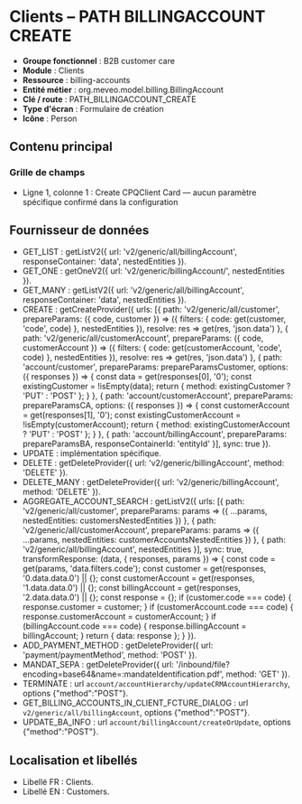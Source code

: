 # Clients – PATH BILLINGACCOUNT CREATE

- **Groupe fonctionnel** : B2B customer care
- **Module** : Clients
- **Ressource** : billing-accounts
- **Entité métier** : org.meveo.model.billing.BillingAccount
- **Clé / route** : PATH_BILLINGACCOUNT_CREATE
- **Type d'écran** : Formulaire de création
- **Icône** : Person

## Contenu principal
### Grille de champs
- Ligne 1, colonne 1 : Create CPQClient Card — aucun paramètre spécifique confirmé dans la configuration

## Fournisseur de données
- GET_LIST : getListV2({
  url: 'v2/generic/all/billingAccount',
  responseContainer: 'data',
  nestedEntities
}).
- GET_ONE : getOneV2({
  url: 'v2/generic/billingAccount/',
  nestedEntities
}).
- GET_MANY : getListV2({
  url: 'v2/generic/all/billingAccount',
  responseContainer: 'data',
  nestedEntities
}).
- CREATE : getCreateProvider({
  urls: [{
    path: 'v2/generic/all/customer',
    prepareParams: ({
      code,
      customer
    }) => ({
      filters: {
        code: get(customer, 'code', code)
      },
      nestedEntities
    }),
    resolve: res => get(res, 'json.data')
  }, {
    path: 'v2/generic/all/customerAccount',
    prepareParams: ({
      code,
      customerAccount
    }) => ({
      filters: {
        code: get(customerAccount, 'code', code)
      },
      nestedEntities
    }),
    resolve: res => get(res, 'json.data')
  }, {
    path: 'account/customer',
    prepareParams: prepareParamsCustomer,
    options: ({
      responses
    }) => {
      const data = get(responses[0], '0');
      const existingCustomer = !isEmpty(data);
      return {
        method: existingCustomer ? 'PUT' : 'POST'
      };
    }
  }, {
    path: 'account/customerAccount',
    prepareParams: prepareParamsCA,
    options: ({
      responses
    }) => {
      const customerAccount = get(responses[1], '0');
      const existingCustomerAccount = !isEmpty(customerAccount);
      return {
        method: existingCustomerAccount ? 'PUT' : 'POST'
      };
    }
  }, {
    path: 'account/billingAccount',
    prepareParams: prepareParamsBA,
    responseContainerId: 'entityId'
  }],
  sync: true
}).
- UPDATE : implémentation spécifique.
- DELETE : getDeleteProvider({
  url: 'v2/generic/billingAccount',
  method: 'DELETE'
}).
- DELETE_MANY : getDeleteProvider({
  url: 'v2/generic/billingAccount',
  method: 'DELETE'
}).
- AGGREGATE_ACCOUNT_SEARCH : getListV2({
  urls: [{
    path: 'v2/generic/all/customer',
    prepareParams: params => ({
      ...params,
      nestedEntities: customersNestedEntities
    })
  }, {
    path: 'v2/generic/all/customerAccount',
    prepareParams: params => ({
      ...params,
      nestedEntities: customerAccountsNestedEntities
    })
  }, {
    path: 'v2/generic/all/billingAccount',
    nestedEntities
  }],
  sync: true,
  transformResponse: (data, {
    responses,
    params
  }) => {
    const code = get(params, 'data.filters.code');
    const customer = get(responses, '0.data.data.0') || {};
    const customerAccount = get(responses, '1.data.data.0') || {};
    const billingAccount = get(responses, '2.data.data.0') || {};
    const response = {};
    if (customer.code === code) {
      response.customer = customer;
    }
    if (customerAccount.code === code) {
      response.customerAccount = customerAccount;
    }
    if (billingAccount.code === code) {
      response.billingAccount = billingAccount;
    }
    return {
      data: response
    };
  }
}).
- ADD_PAYMENT_METHOD : getDeleteProvider({
  url: 'payment/paymentMethod',
  method: 'POST'
}).
- MANDAT_SEPA : getDeleteProvider({
  url: '/inbound/file?encoding=base64&name=:mandateIdentification.pdf',
  method: 'GET'
}).
- TERMINATE : url `account/accountHierarchy/updateCRMAccountHierarchy`, options {"method":"POST"}.
- GET_BILLING_ACCOUNTS_IN_CLIENT_FCTURE_DIALOG : url `v2/generic/all/billingAccount`, options {"method":"POST"}.
- UPDATE_BA_INFO : url `account/billingAccount/createOrUpdate`, options {"method":"POST"}.

## Localisation et libellés
- Libellé FR : Clients.
- Libellé EN : Customers.